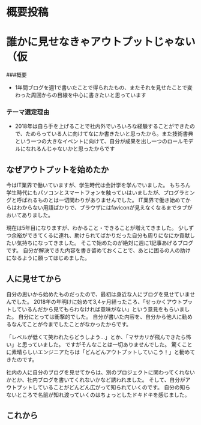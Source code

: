 # 概要投稿

# 誰かに見せなきゃアウトプットじゃない（仮
###概要
- 1年間ブログを週1で書いたことで得られたもの、またそれを見せたことで変わった周囲からの目線を中心に書きたいと思っています

### テーマ選定理由
- 2018年は自ら手を上げることで社内外でいろいろな経験することができたので、ためらっている人に向けてなにか書きたいと思ったから。また技術書典という一つの大きなイベントに向けて、自分が成果を出し一つのロールモデルになれるんじゃないかと思ったからです

## なぜアウトプットを始めたか
今はIT業界で働いていますが、学生時代は会計学を学んでいました。
もちろん学生時代にもパソコンとスマートフォンを触っていはいましたが、プログラミングと呼ばれるものとは一切関わりがありませんでした。
IT業界で働き始めてからはわからない用語ばかりで、ブラウザにはfaviconが見えなくなるまでタブがおいてありました。

現在は5年目になりますが、わかること・できることが増えてきました。
少しずつ余裕ができてくるに連れ、助けられてばかりだった自分も周りになにか貢献したい気持ちになってきました。
そこで始めたのが絶対に週に1記事あげるブログです。
自分が解決できた内容を書き留めておくことで、あとに困るの人の助けになるように願ってはじめました。

## 人に見せてから
自分の思いから始めたものだったので、最初は身近な人にブログを見せていませんでした。
2018年の年明けに始めて3,4ヶ月経ったころ、「せっかくアウトプットしているんだから見てもらわなければ意味がない」という意見をもらいました。
自分にとっては衝撃的でした。
自分が書いた内容を、自分から他人に勧めるなんてことが今までしたことがなかったからです。

「レベルが低くて笑われたらどうしよう…」とか、「マサカリが飛んできたら怖い」と思っていました。
ですがそんなことは一切ありませんでした。
驚くことに素晴らしいエンジニアたちは「どんどんアウトプットしていこう！」と勧めてきたのです。

社内の人に自分のブログを見せてからは、別のプロジェクトに関わってくれないかとか、社内ブログを書いてくれないかなど誘われました。
そして、自分がアウトプットしていることがどんどん広がって知られていくのです。
自分の知らないところで名前が知れ渡っていくのはちょっとしたドキドキを感じました。

## これから

